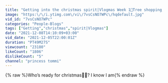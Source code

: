 ```yaml
---
title: "Getting into the christmas spirit|Vlogmas Week 1🎄Tree shopping, buying gifts, starbucks drink, etc"
image: "https:\/\/i.ytimg.com\/vi\/7vsCsNO7WPc\/hqdefault.jpg"
vid_id: "7vsCsNO7WPc"
categories: "People-Blogs"
tags: ["Getting","christmas","spirit|Vlogmas"]
date: "2021-12-08T14:10:09+03:00"
vid_date: "2021-12-05T22:00:01Z"
duration: "PT49M27S"
viewcount: "23180"
likeCount: "1806"
dislikeCount: "5"
channel: "princess tommi"
---
```

{% raw %}Who’s ready for christmas👋🎄? I know I am{% endraw %}
